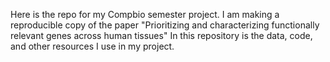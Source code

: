 Here is the repo for my Compbio semester project. I am making a reproducible copy of the paper "Prioritizing and characterizing functionally relevant genes across human tissues" In this repository is the data, code, and other resources I use in my project.
